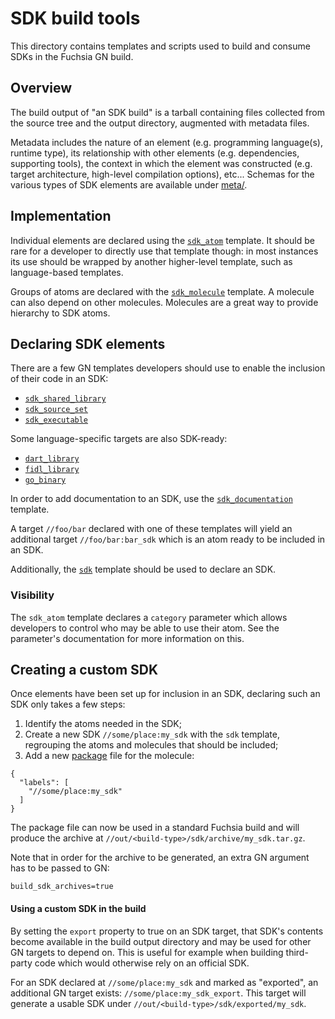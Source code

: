 # SDK build tools

This directory contains templates and scripts used to build and consume SDKs in
the Fuchsia GN build.


## Overview

The build output of "an SDK build" is a tarball containing files collected from
the source tree and the output directory, augmented with metadata files.

Metadata includes the nature of an element (e.g. programming language(s),
runtime type), its relationship with other elements (e.g. dependencies,
supporting tools), the context in which the element was constructed (e.g.
target architecture, high-level compilation options), etc...
Schemas for the various types of SDK elements are available under [meta/](meta).


## Implementation

Individual elements are declared using the [`sdk_atom`](sdk_atom.gni) template.
It should be rare for a developer to directly use that template though: in most
instances its use should be wrapped by another higher-level template, such as
language-based templates.

Groups of atoms are declared with the [`sdk_molecule`](sdk_molecule.gni)
template. A molecule can also depend on other molecules. Molecules are a great
way to provide hierarchy to SDK atoms.


## Declaring SDK elements

There are a few GN templates developers should use to enable the inclusion of
their code in an SDK:
- [`sdk_shared_library`](/cpp/sdk_shared_library.gni)
- [`sdk_source_set`](/cpp/sdk_source_set.gni)
- [`sdk_executable`](/cpp/sdk_executable.gni)

Some language-specific targets are also SDK-ready:
- [`dart_library`](/dart/dart_library.gni)
- [`fidl_library`](/fidl/fidl_library.gni)
- [`go_binary`](/go/go_binary.gni)

In order to add documentation to an SDK, use the
[`sdk_documentation`](/sdk/sdk_documentation.gni) template.

A target `//foo/bar` declared with one of these templates will yield an
additional target `//foo/bar:bar_sdk` which is an atom ready to be included in
an SDK.

Additionally, the [`sdk`](sdk.gni) template should be used to declare an
SDK.

### Visibility

The `sdk_atom` template declares a `category` parameter which allows developers
to control who may be able to use their atom. See the parameter's documentation
for more information on this.


## Creating a custom SDK

Once elements have been set up for inclusion in an SDK, declaring such an SDK
only takes a few steps:

1. Identify the atoms needed in the SDK;
2. Create a new SDK `//some/place:my_sdk` with the `sdk` template, regrouping
   the atoms and molecules that should be included;
3. Add a new
   [package](https://fuchsia.googlesource.com/docs/+/master/build_packages.md)
   file for the molecule:
```
{
  "labels": [
    "//some/place:my_sdk"
  ]
}
```

The package file can now be used in a standard Fuchsia build and will produce
the archive at `//out/<build-type>/sdk/archive/my_sdk.tar.gz`.

Note that in order for the archive to be generated, an extra GN argument has to
be passed to GN:
```
build_sdk_archives=true
```


#### Using a custom SDK in the build

By setting the `export` property to true on an SDK target, that SDK's contents
become available in the build output directory and may be used for other GN
targets to depend on. This is useful for example when building third-party code
which would otherwise rely on an official SDK.

For an SDK declared at `//some/place:my_sdk` and marked as "exported", an
additional GN target exists: `//some/place:my_sdk_export`.
This target will generate a usable SDK under
`//out/<build-type>/sdk/exported/my_sdk`.
